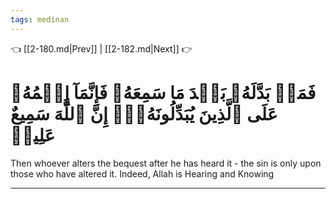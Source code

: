 ```yaml
---
tags: medinan
---
```


👈 [[2-180.md|Prev]] | [[2-182.md|Next]] 👉

# فَمَنۢ بَدَّلَهُۥ بَعۡدَ مَا سَمِعَهُۥ فَإِنَّمَآ إِثۡمُهُۥ عَلَى ٱلَّذِينَ يُبَدِّلُونَهُۥٓۚ إِنَّ ٱللَّهَ سَمِيعٌ عَلِيمٞ

Then whoever alters the bequest after he has heard it - the sin is only upon those who have altered it. Indeed, Allah is Hearing and Knowing

---

